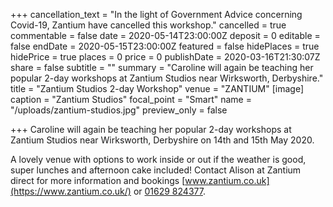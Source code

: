 +++
cancellation_text = "In the light of Government Advice concerning Covid-19, Zantium have cancelled this workshop."
cancelled = true
commentable = false
date = 2020-05-14T23:00:00Z
deposit = 0
editable = false
endDate = 2020-05-15T23:00:00Z
featured = false
hidePlaces = true
hidePrice = true
places = 0
price = 0
publishDate = 2020-03-16T21:30:07Z
share = false
subtitle = ""
summary = "Caroline will again be teaching her popular 2-day workshops at Zantium Studios near Wirksworth, Derbyshire."
title = "Zantium Studios 2-day Workshop"
venue = "ZANTIUM"
[image]
caption = "Zantium Studios"
focal_point = "Smart"
name = "/uploads/zantium-studios.jpg"
preview_only = false

+++
Caroline will again be teaching her popular 2-day workshops at Zantium Studios near Wirksworth, Derbyshire on 14th and 15th May 2020.

A lovely venue with options to work inside or out if the weather is good, super lunches and afternoon cake included! Contact Alison at Zantium direct for more information and bookings [www.zantium.co.uk](https://www.zantium.co.uk/) or [01629 824377](tel:01629824377).